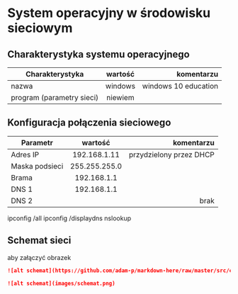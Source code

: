 System operacyjny w środowisku sieciowym
=========================================

Charakterystyka systemu operacyjnego
------------------------------------

| Charakterystyka | wartość           | komentarzu |
| ------------- |:-------------:| -----:|
| nazwa      | windows | windows 10 education|
| program (parametry sieci)      | niewiem |  |


Konfiguracja połączenia sieciowego
----------------------------------

| Parametr | wartość           | komentarzu |
| ------------- |:-------------:| -----:|
| Adres IP      |192.168.1.11 | przydzielony przez DHCP |
| Maska podsieci      |255.255.255.0  |  |
| Brama      |192.168.1.1  |  |
| DNS 1      | 192.168.1.1 |  |
| DNS 2      |  |brak  |

ipconfig /all
ipconfig /displaydns
nslookup

Schemat sieci
-------------

aby załączyć obrazek 

```markdown
![alt schemat](https://github.com/adam-p/markdown-here/raw/master/src/common/images/icon48.png)![alt schemat](https://github.com/adam-p/markdown-here/raw/master/src/common/images/icon48.png)

![alt schemat](images/schemat.png)


